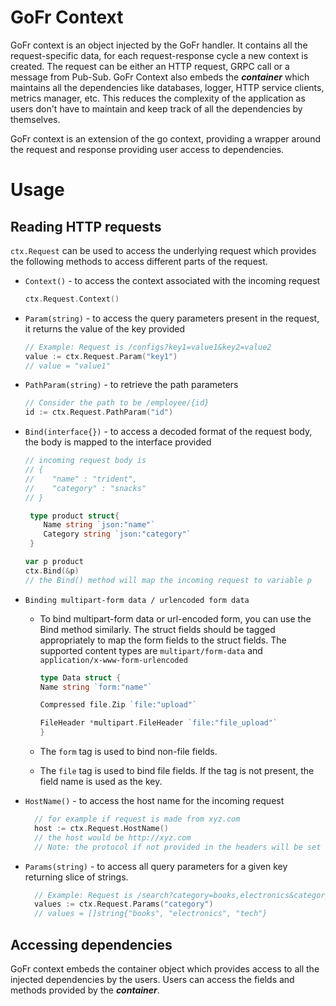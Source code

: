# GoFr Context

GoFr context is an object injected by the GoFr handler. It contains all the request-specific data, for each
request-response cycle a new context is created. The request can be either an HTTP request, GRPC call or
a message from Pub-Sub.
GoFr Context also embeds the **_container_** which maintains all the dependencies like databases, logger, HTTP service clients,
metrics manager, etc. This reduces the complexity of the application as users don't have to maintain and keep track of
all the dependencies by themselves.

GoFr context is an extension of the go context, providing a wrapper around the request and response providing
user access to dependencies.

# Usage

## Reading HTTP requests

`ctx.Request` can be used to access the underlying request which provides the following methods to access different
parts of the request.

- `Context()` - to access the context associated with the incoming request
  ```go
  ctx.Request.Context()
  ```
- `Param(string)` - to access the query parameters present in the request, it returns the value of the key provided
  ```go
  // Example: Request is /configs?key1=value1&key2=value2
  value := ctx.Request.Param("key1")
  // value = "value1"
  ```
- `PathParam(string)` - to retrieve the path parameters
  ```go
  // Consider the path to be /employee/{id}
  id := ctx.Request.PathParam("id")
  ```
- `Bind(interface{})` - to access a decoded format of the request body, the body is mapped to the interface provided

  ```go
  // incoming request body is
  // {
  //    "name" : "trident",
  //    "category" : "snacks"
  // }

   type product struct{
      Name string `json:"name"`
      Category string `json:"category"`
   }

  var p product
  ctx.Bind(&p)
  // the Bind() method will map the incoming request to variable p
  ```
  
- `Binding multipart-form data / urlencoded form data ` 
  - To bind multipart-form data or url-encoded form, you can use the Bind method similarly. The struct fields should be tagged appropriately 
    to map the form fields to the struct fields. The supported content types are `multipart/form-data` and `application/x-www-form-urlencoded`
    
    ```go
    type Data struct {
    Name string `form:"name"`

    Compressed file.Zip `file:"upload"`

    FileHeader *multipart.FileHeader `file:"file_upload"`
    }
    ```

  - The `form` tag is used to bind non-file fields.
  - The `file` tag is used to bind file fields. If the tag is not present, the field name is used as the key.


- `HostName()` - to access the host name for the incoming request
  ```go
    // for example if request is made from xyz.com
    host := ctx.Request.HostName()
    // the host would be http://xyz.com
    // Note: the protocol if not provided in the headers will be set to http by default
  ```
- `Params(string)` - to access all query parameters for a given key returning slice of strings.
  ```go 
    // Example: Request is /search?category=books,electronics&category=tech
    values := ctx.Request.Params("category")
    // values = []string{"books", "electronics", "tech"}
  ```

## Accessing dependencies

GoFr context embeds the container object which provides access to
all the injected dependencies by the users. Users can access the fields and methods provided
by the **_container_**.
